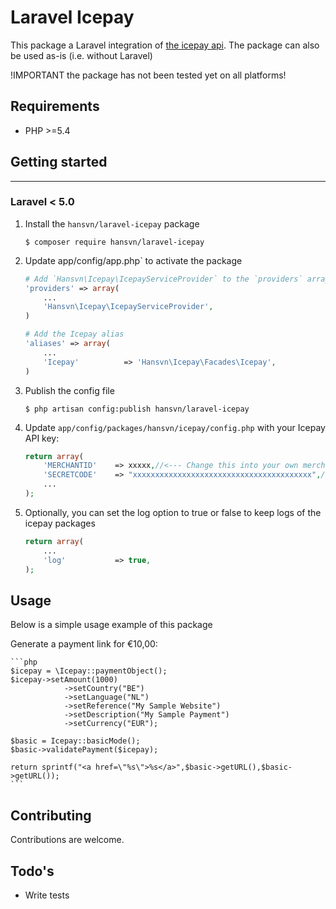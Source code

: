 # Laravel Icepay

This package a Laravel integration of [the icepay api](https://github.com/icepay/icepay).
The package can also be used as-is (i.e. without Laravel)

!IMPORTANT the package has not been tested yet on all platforms!

## Requirements

- PHP >=5.4

## Getting started
------------------

### Laravel < 5.0

1.  Install the `hansvn/laravel-icepay` package

    ```shell
    $ composer require hansvn/laravel-icepay
    ```

1. Update app/config/app.php` to activate the package

    ```php
    # Add `Hansvn\Icepay\IcepayServiceProvider` to the `providers` array
    'providers' => array(
        ...
        'Hansvn\Icepay\IcepayServiceProvider',
    )

    # Add the Icepay alias
    'aliases' => array(
        ...
        'Icepay'          => 'Hansvn\Icepay\Facades\Icepay',
    )
    ```

1.  Publish the config file

    ```shell
    $ php artisan config:publish hansvn/laravel-icepay
    ```

1.  Update `app/config/packages/hansvn/icepay/config.php` with your
    Icepay API key:

    ```php
    return array(
        'MERCHANTID'	=> xxxxx,//<--- Change this into your own merchant ID
        'SECRETCODE'	=> "xxxxxxxxxxxxxxxxxxxxxxxxxxxxxxxxxxxxxxxx",//<--- Change this into your own merchant ID 
        ...
    );
    ```

1.  Optionally, you can set the log option to true or false to keep logs of the icepay packages

    ```php
    return array(
    	...
        'log'			=> true,
    );
    ```

## Usage
Below is a simple usage example of this package

Generate a payment link for &euro;10,00:

    ```php
    $icepay = \Icepay::paymentObject();
	$icepay->setAmount(1000)
				->setCountry("BE")
				->setLanguage("NL")
				->setReference("My Sample Website")
				->setDescription("My Sample Payment")
				->setCurrency("EUR");

	$basic = Icepay::basicMode();
	$basic->validatePayment($icepay);

	return sprintf("<a href=\"%s\">%s</a>",$basic->getURL(),$basic->getURL());
    ```

## Contributing

Contributions are welcome.

## Todo's

- Write tests
